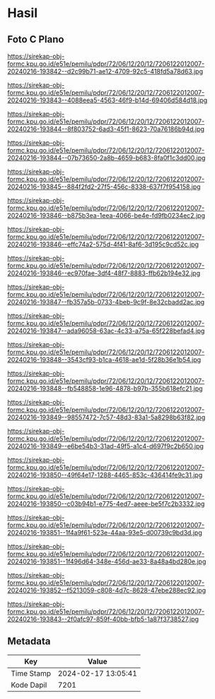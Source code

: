 # Hasil

## Foto C Plano

https://sirekap-obj-formc.kpu.go.id/e51e/pemilu/pdpr/72/06/12/20/12/7206122012007-20240216-193842--d2c99b71-ae12-4709-92c5-418fd5a78d63.jpg

https://sirekap-obj-formc.kpu.go.id/e51e/pemilu/pdpr/72/06/12/20/12/7206122012007-20240216-193843--4088eea5-4563-46f9-b14d-69406d584d18.jpg

https://sirekap-obj-formc.kpu.go.id/e51e/pemilu/pdpr/72/06/12/20/12/7206122012007-20240216-193844--8f803752-6ad3-45f1-8623-70a76186b94d.jpg

https://sirekap-obj-formc.kpu.go.id/e51e/pemilu/pdpr/72/06/12/20/12/7206122012007-20240216-193844--07b73650-2a8b-4659-b683-8fa0f1c3dd00.jpg

https://sirekap-obj-formc.kpu.go.id/e51e/pemilu/pdpr/72/06/12/20/12/7206122012007-20240216-193845--884f2fd2-27f5-456c-8338-637f7f954158.jpg

https://sirekap-obj-formc.kpu.go.id/e51e/pemilu/pdpr/72/06/12/20/12/7206122012007-20240216-193846--b875b3ea-1eea-4066-be4e-fd9fb0234ec2.jpg

https://sirekap-obj-formc.kpu.go.id/e51e/pemilu/pdpr/72/06/12/20/12/7206122012007-20240216-193846--effc74a2-575d-4f41-8af6-3d195c9cd52c.jpg

https://sirekap-obj-formc.kpu.go.id/e51e/pemilu/pdpr/72/06/12/20/12/7206122012007-20240216-193846--ec970fae-3df4-48f7-8883-ffb62b194e32.jpg

https://sirekap-obj-formc.kpu.go.id/e51e/pemilu/pdpr/72/06/12/20/12/7206122012007-20240216-193847--fb357a5b-0733-4beb-9c9f-8e32cbadd2ac.jpg

https://sirekap-obj-formc.kpu.go.id/e51e/pemilu/pdpr/72/06/12/20/12/7206122012007-20240216-193847--ada96058-63ac-4c33-a75a-65f228befad4.jpg

https://sirekap-obj-formc.kpu.go.id/e51e/pemilu/pdpr/72/06/12/20/12/7206122012007-20240216-193848--3543cf93-b1ca-4618-ae1d-5f28b36e1b54.jpg

https://sirekap-obj-formc.kpu.go.id/e51e/pemilu/pdpr/72/06/12/20/12/7206122012007-20240216-193848--fb548858-1e96-4878-b97b-355b618efc21.jpg

https://sirekap-obj-formc.kpu.go.id/e51e/pemilu/pdpr/72/06/12/20/12/7206122012007-20240216-193849--98557472-7c57-48d3-83a1-5a8298b63f82.jpg

https://sirekap-obj-formc.kpu.go.id/e51e/pemilu/pdpr/72/06/12/20/12/7206122012007-20240216-193849--e6be54b3-31ad-49f5-a1c4-d697f9c2b650.jpg

https://sirekap-obj-formc.kpu.go.id/e51e/pemilu/pdpr/72/06/12/20/12/7206122012007-20240216-193850--49f64e17-1288-4465-853c-436414fe9c31.jpg

https://sirekap-obj-formc.kpu.go.id/e51e/pemilu/pdpr/72/06/12/20/12/7206122012007-20240216-193850--c03b94b1-e775-4ed7-aeee-be5f7c2b3332.jpg

https://sirekap-obj-formc.kpu.go.id/e51e/pemilu/pdpr/72/06/12/20/12/7206122012007-20240216-193851--1f4a9f61-523e-44aa-93e5-d00739c9bd3d.jpg

https://sirekap-obj-formc.kpu.go.id/e51e/pemilu/pdpr/72/06/12/20/12/7206122012007-20240216-193851--1f496d64-348e-456d-ae33-8a48a4bd280e.jpg

https://sirekap-obj-formc.kpu.go.id/e51e/pemilu/pdpr/72/06/12/20/12/7206122012007-20240216-193852--f5213059-c808-4d7c-8628-47ebe288ec92.jpg

https://sirekap-obj-formc.kpu.go.id/e51e/pemilu/pdpr/72/06/12/20/12/7206122012007-20240216-193843--2f0afc97-859f-40bb-bfb5-1a87f3738527.jpg


## Metadata

| Key        | Value               |
| ---------- | ------------------- |
| Time Stamp | 2024-02-17 13:05:41 |
| Kode Dapil | 7201                |



